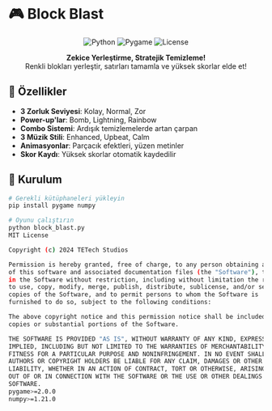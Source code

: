 # 🎮 Block Blast

<div align="center">

![Python](https://img.shields.io/badge/Python-3.8+-blue.svg)
![Pygame](https://img.shields.io/badge/Pygame-2.0+-green.svg)
![License](https://img.shields.io/badge/License-MIT-yellow.svg)

**Zekice Yerleştirme, Stratejik Temizleme!**  
Renkli blokları yerleştir, satırları tamamla ve yüksek skorlar elde et!

</div>

## 🎯 Özellikler

- **3 Zorluk Seviyesi**: Kolay, Normal, Zor
- **Power-up'lar**: Bomb, Lightning, Rainbow
- **Combo Sistemi**: Ardışık temizlemelerde artan çarpan
- **3 Müzik Stili**: Enhanced, Upbeat, Calm
- **Animasyonlar**: Parçacık efektleri, yüzen metinler
- **Skor Kaydı**: Yüksek skorlar otomatik kaydedilir

## 🚀 Kurulum

```bash
# Gerekli kütüphaneleri yükleyin
pip install pygame numpy

# Oyunu çalıştırın
python block_blast.py
MIT License

Copyright (c) 2024 TETech Studios

Permission is hereby granted, free of charge, to any person obtaining a copy
of this software and associated documentation files (the "Software"), to deal
in the Software without restriction, including without limitation the rights
to use, copy, modify, merge, publish, distribute, sublicense, and/or sell
copies of the Software, and to permit persons to whom the Software is
furnished to do so, subject to the following conditions:

The above copyright notice and this permission notice shall be included in all
copies or substantial portions of the Software.

THE SOFTWARE IS PROVIDED "AS IS", WITHOUT WARRANTY OF ANY KIND, EXPRESS OR
IMPLIED, INCLUDING BUT NOT LIMITED TO THE WARRANTIES OF MERCHANTABILITY,
FITNESS FOR A PARTICULAR PURPOSE AND NONINFRINGEMENT. IN NO EVENT SHALL THE
AUTHORS OR COPYRIGHT HOLDERS BE LIABLE FOR ANY CLAIM, DAMAGES OR OTHER
LIABILITY, WHETHER IN AN ACTION OF CONTRACT, TORT OR OTHERWISE, ARISING FROM,
OUT OF OR IN CONNECTION WITH THE SOFTWARE OR THE USE OR OTHER DEALINGS IN THE
SOFTWARE.
pygame>=2.0.0
numpy>=1.21.0
